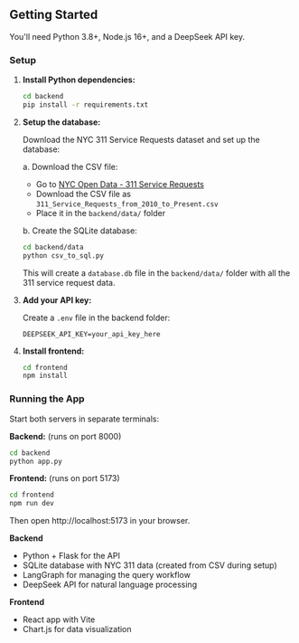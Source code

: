 ## Getting Started

You'll need Python 3.8+, Node.js 16+, and a DeepSeek API key.

### Setup

1. **Install Python dependencies:**
   ```bash
   cd backend
   pip install -r requirements.txt
   ```

2. **Setup the database:**
   
   Download the NYC 311 Service Requests dataset and set up the database:
   
   a. Download the CSV file:
   - Go to [NYC Open Data - 311 Service Requests](https://www.kaggle.com/datasets/new-york-city/ny-311-service-requests)
   - Download the CSV file as `311_Service_Requests_from_2010_to_Present.csv`
   - Place it in the `backend/data/` folder
   
   b. Create the SQLite database:
   ```bash
   cd backend/data
   python csv_to_sql.py
   ```
   
   This will create a `database.db` file in the `backend/data/` folder with all the 311 service request data.

3. **Add your API key:**
   
   Create a `.env` file in the backend folder:
   ```
   DEEPSEEK_API_KEY=your_api_key_here
   ```

3. **Install frontend:**
   ```bash
   cd frontend
   npm install
   ```

### Running the App

Start both servers in separate terminals:

**Backend:** (runs on port 8000)
```bash
cd backend
python app.py
```

**Frontend:** (runs on port 5173)
```bash
cd frontend  
npm run dev
```

Then open http://localhost:5173 in your browser.


**Backend**
- Python + Flask for the API
- SQLite database with NYC 311 data (created from CSV during setup)
- LangGraph for managing the query workflow
- DeepSeek API for natural language processing

**Frontend**
- React app with Vite
- Chart.js for data visualization